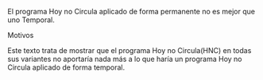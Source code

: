 El programa Hoy no Circula aplicado de forma permanente no es mejor que uno Temporal.

Motivos

Este texto trata de mostrar que el programa Hoy no Circula(HNC) en todas sus variantes no aportaría nada más a lo que haría un programa Hoy no Circula aplicado de forma temporal.

